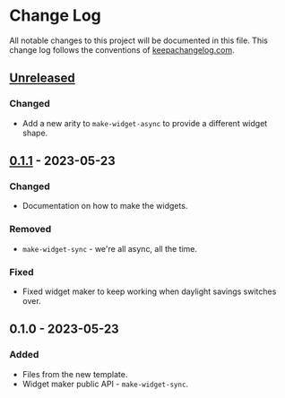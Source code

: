 # Change Log
All notable changes to this project will be documented in this file. This change log follows the conventions of [keepachangelog.com](http://keepachangelog.com/).

## [Unreleased]
### Changed
- Add a new arity to `make-widget-async` to provide a different widget shape.

## [0.1.1] - 2023-05-23
### Changed
- Documentation on how to make the widgets.

### Removed
- `make-widget-sync` - we're all async, all the time.

### Fixed
- Fixed widget maker to keep working when daylight savings switches over.

## 0.1.0 - 2023-05-23
### Added
- Files from the new template.
- Widget maker public API - `make-widget-sync`.

[Unreleased]: https://sourcehost.site/your-name/zad2/compare/0.1.1...HEAD
[0.1.1]: https://sourcehost.site/your-name/zad2/compare/0.1.0...0.1.1
